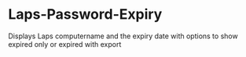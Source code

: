 # Laps-Password-Expiry
Displays Laps computername and the expiry date with options to show expired only or expired with export
